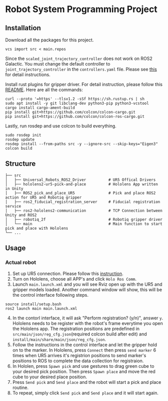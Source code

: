 # Robot System Programming Project

## Installation
Download all the packages for this project.
```
vcs import src < main.repos
```
Since the `scaled_joint_trajectory_controller` does not work on ROS2 Galactic. You must change the default controller to `joint_trajectory_controller` in the `controllers.yaml` file. Please see [this](https://github.com/UniversalRobots/Universal_Robots_ROS2_Driver/tree/galactic#readme) for detail instructions.

Install rust plugins for gripper driver. For detail instruction, please follow this [README](https://github.com/yhdeng-ryan/robotiq_2f/blob/master/README.md).
Here are all the commands:
```
curl --proto '=https' --tlsv1.2 -sSf https://sh.rustup.rs | sh
sudo apt install -y git libclang-dev python3-pip python3-vcstool
cargo install cargo-ament-build
pip install git+https://github.com/colcon/colcon-cargo.git
pip install git+https://github.com/colcon/colcon-ros-cargo.git
```

Lastly, run rosdep and use colcon to build everything.
```
sudo rosdep init
rosdep update
rosdep install --from-paths src -y --ignore-src --skip-keys="Eigen3"
colcon build
```
## Structure

    ├── src
    │   ├── Universal_Robots_ROS2_Driver          # UR5 Offical Drivers
    │   ├── hololens2-ur5-pick-and-place          # Hololens App written in Unity
    │   ├── ROS2_pick_and_place_UR5               # Pick and place ROS2 action for UR5 and Robotiq gripper
    │   ├── ros2_fiducial_registration_server     # Fiducial registration service
    │   ├── ros2-hololens2-communication          # TCP Connection between Unity and ROS2
    │   ├── robotiq_2f                            # Robotiq gripper driver
    │   └── main                                  # Main function to start pick and place with Hololens
    └── ...

## Usage
### Actual robot
1. Set up UR5 connection. Please follow this [instruction](https://github.com/UniversalRobots/Universal_Robots_ROS2_Driver/tree/galactic#readme).
2. Turn on Hololens, choose all APP's and click `Holo Ros Comm`.
3. Launch `main.launch.xml` and you will see Rviz open up with the UR5 and gripper models loaded. Another command window will show, this will be the control interface following steps. 
```
source install/setup.bash
ros2 launch main main.launch.xml
```
4. In the contorl interface, it will ask "Perform registration? (y/n)", answer `y`. Hololens needs to be register with the robot's frame everytime you open the Hololens app. The registration positions are predefined in `src/main/json/reg_cfg.json`(required colcon build after edit) and `install/main/share/main/json/reg_cfg.json`.
5. Follow the instructions in the control interface and let the gripper hold on to the marker. In Hololens, press `Connect` then press `send marker` 6 times when UR5 arrives it's registrion positions to send marker's positions to ROS to complete the data collection for registraion.
6. In Hololen, press `Spawn pick` and use gestures to drag green cube to your desired pick position. Then press `Spawn place` and move the red cube to your desired place position.
7. Press `Send pick` and `Send place` and the robot will start a pick and place routine.
8. To repeat, simply click `Send pick` and `Send place` and it will start again.
